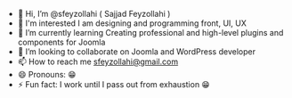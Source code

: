 - 👋 Hi, I’m @sfeyzollahi ( Sajjad Feyzollahi )
- 👀 I'm interested I am designing and programming front, UI, UX
- 🌱 I’m currently learning Creating professional and high-level plugins and components for Joomla
- 💞️ I’m looking to collaborate on Joomla and WordPress developer
- 📫 How to reach me sfeyzollahi@gmail.com
- 😄 Pronouns: 😁
- ⚡ Fun fact: I work until I pass out from exhaustion 😁

<!---
sfeyzollahi/sfeyzollahi is a ✨ special ✨ repository because its `README.md` (this file) appears on your GitHub profile.
You can click the Preview link to take a look at your changes.
--->
